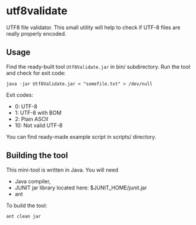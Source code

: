 utf8validate
============

UTF8 file validator. This small utility will help to check if UTF-8 files are really properly encoded.

## Usage

Find the ready-built tool `Utf8Validate.jar` in bin/ subdirectory.
Run the tool and check for exit code:

```shell
java -jar Utf8Validate.jar < "somefile.txt" > /dev/null
```

Exit codes:
* 0: UTF-8
* 1: UTF-8 with BOM
* 2: Plain ASCII
* 10: Not valid UTF-8

You can find ready-made example script in scripts/ directory.

## Building the tool

This mini-tool is written in Java. You will need
* Java compiler, 
* JUNIT jar library located here: $JUNIT_HOME/junit.jar
* ant 

To build the tool:

```shell
ant clean jar
```

